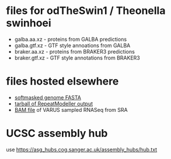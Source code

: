 # files for odTheSwin1 / Theonella swinhoei
* galba.aa.xz - proteins from GALBA predictions
* galba.gtf.xz - GTF style annoations from GALBA
* braker.aa.xz - proteins from BRAKER3 predictions
* braker.gtf.xz - GTF style annotations from BRAKER3

# files hosted elsewhere
* [softmasked genome FASTA](https://asg_hubs.cog.sanger.ac.uk/odTheSwin1/odTheSwin1.fa.masked)
* [tarball of RepeatModeller output](https://asg_hubs.cog.sanger.ac.uk/odTheSwin1/odTheSwin1.tar.xz)
* [BAM file](https://asg_hubs.cog.sanger.ac.uk/odTheSwin1/VARUS.bam) of VARUS sampled RNASeq from SRA

# UCSC assembly hub
use https://asg_hubs.cog.sanger.ac.uk/assembly_hubs/hub.txt

